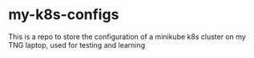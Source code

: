 # my-k8s-configs
This is a repo to store the configuration of a minikube k8s cluster on my TNG laptop, used for testing and learning
